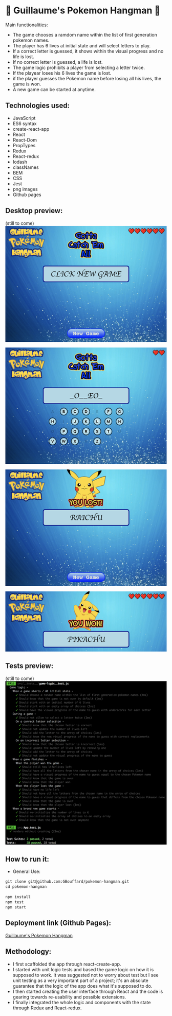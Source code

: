 :space_invader: Guillaume's Pokemon Hangman :space_invader:
===

Main functionalities:
- The game chooses a ramdom name within the list of first generation pokemon names.
- The player has 6 lives at initial state and will select letters to play.
- If a correct letter is guessed, it shows within the visual progress and no life is lost.
- If no correct letter is guessed, a life is lost.
- The game logic prohibits a player from selecting a letter twice.
- If the playear loses his 6 lives the game is lost.
- if the player guesses the Pokemon name before losing all his lives, the game is won.
- A new game can be started at anytime.

Technologies used:
----
- JavaScript
- ES6 syntax
- create-react-app
- React
- React-Dom
- PropTypes
- Redux
- React-redux
- lodash
- classNames
- BEM
- CSS
- Jest
- png images
- Github pages

Desktop preview:
----
(still to come)
![](public/images/Screenshot1.png)

![](public/images/Screenshot2.png)

![](public/images/Screenshot3.png)

![](public/images/Screenshot4.png)

Tests preview:
----
(still to come)
![](public/images/Tests_screenshot.png)

How to run it:
----
- General Use:
```
git clone git@github.com:GBouffard/pokemon-hangman.git
cd pokemon-hangman

npm install
npm test
npm start
```

Deployment link (Github Pages):
----
[Guillaume's Pokemon Hangman](https://gbouffard.github.io/pokemon-hangman/)


Methodology:
----
- I first scaffolded the app through react-create-app.
- I started with unit logic tests and based the game logic on how it is supposed to work. It was suggested not to worry about test but I see unit testing as a very important part of a project; it's an absolute guarantee that the logic of the app does what it's supposed to do.
- I then started creating the user interface through React and the code is gearing towards re-usability and possible extensions.
- I finally integrated the whole logic and components with the state through Redux and React-redux.